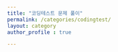 ```yaml
---
title: "코딩테스트 문제 풀이"
permalink: /categories/codingtest/
layout: category
author_profile : true

---
```



